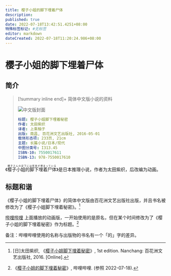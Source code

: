 ```yaml
---
title: 樱子小姐的脚下埋着尸体
description:
published: true
date: 2022-07-18T13:42:51.4251+08:00
特殊标签标记: #无标签
editor: markdown
dateCreated: 2022-07-18T11:20:24.986+08:00
---
```


# 樱子小姐的脚下埋着尸体

## 简介

> [!summary inline end]+ 简体中文版小说的资料
>
> ![中文版封面](https://s3.tebi.io/ggame/video/樱子小姐的脚下埋着尸体/中文版封面.jpg)
>
> ```yaml
> 标题: 樱子小姐脚下埋着秘密
> 作者: 太田紫织
> 译者: 上乘柚子
> 出版: 南昌, 百花洲文艺出版社, 2016-05-01
> 载体形态项: 233页, 21cm
> 主题: 长篇小说/日本/现代
> 中图分类号: I313.45
> ISBN-10: 7550017611
> ISBN-13: 978-7550017610
> ```

《<ruby>樱子小姐的脚下埋着尸体<rp>(</rp><rt>櫻子さんの足下には死体が埋まっている</rt><rp>)</rp></ruby>》是日本推理小说，作者为太田紫织，后改编为动画。

## 标题和谐

《樱子小姐的脚下埋着尸体》的简体中文版由百花洲文艺出版社出版，并且书名被修改为了《樱子小姐脚下埋着秘密》。[^7550017611]

[^7550017611]: [日]太田紫织, 《[樱子小姐脚下埋着秘密](https://web.archive.org/web/20220718004325/https://www.amazon.ca/樱子小姐脚下埋着秘密1-日-太田紫织/dp/7550017611#detailBullets_feature_div)》, 1st edition. Nanchang: 百花洲文艺出版社, 2016. [Online].

[哔哩哔哩][] 上面播放的动画版，一开始使用的是原名，但在某个时间修改为了《樱子小姐的脚下埋着秘密》作为标题。[^md2742]

[哔哩哔哩]: /website/哔哩哔哩弹幕网.md

[^md2742]: 《[樱子小姐的脚下埋着秘密](https://web.archive.org/web/20220718053441/https://www.bilibili.com/bangumi/media/md2742/)》, 哔哩哔哩. (参照 2022-07-18).

备注：哔哩哔哩使用的名称与出版物的书名有一个「的」字的差异。
